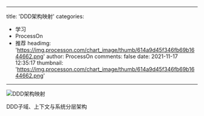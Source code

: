 
---
title: 'DDD架构映射'
categories: 
 - 学习
 - ProcessOn
 - 推荐
headimg: 'https://img.processon.com/chart_image/thumb/614a9d45f346fb69b1644662.png'
author: ProcessOn
comments: false
date: 2021-11-17 12:35:17
thumbnail: 'https://img.processon.com/chart_image/thumb/614a9d45f346fb69b1644662.png'
---

<div>   
<img class="thumb" alt="DDD架构映射" src="https://img.processon.com/chart_image/thumb/614a9d45f346fb69b1644662.png" referrerpolicy="no-referrer">
<p>DDD子域、上下文与系统分层架构</p>  
</div>
            